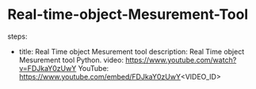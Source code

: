 # Real-time-object-Mesurement-Tool
steps:
- title: Real Time object Mesurement tool 
  description: Real Time object Mesurement tool Python.
  video: https://www.youtube.com/watch?v=FDJkaY0zUwY
  YouTube: https://www.youtube.com/embed/FDJkaY0zUwY<VIDEO_ID>
